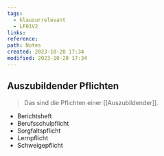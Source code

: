 ```yaml
---
tags:
  - klausurrelevant
  - LF01V2
links: 
reference: 
path: Notes
created: 2023-10-20 17:34
modified: 2023-10-20 17:34
---
```

## Auszubildender Pflichten 
> Das sind die Pflichten einer [[Auszubildender]].


- Berichtsheft
- Berufsschulpflicht
- Sorgfaltspflicht
- Lernpflicht
- Schweigepflicht

